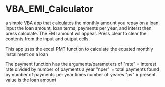 # VBA_EMI_Calculator
a simple VBA app that calculates the monthly amount you repay on a loan. 
Input the loan amount, loan terms, payments per year, and interst then press calculate. 
The EMI amount wil appear. Press clear to clear the contents from the input and output cells.

This app uses the excel PMT function to calculate the equated monthly installment on a loan

The payment function has the arguments/parameters of 
"rate" = interest rate divided by number of payments a year
"nper" = total payments found by number of payments per year times number of yeares
"pv" = present value is the loan amount



